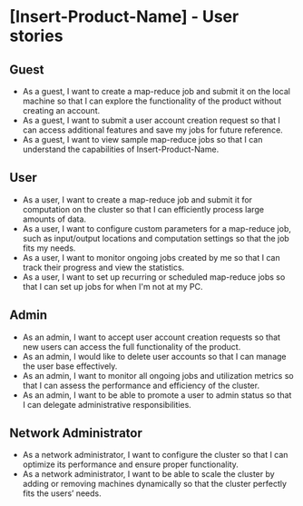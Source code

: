 # [Insert-Product-Name] - User stories

## Guest
- As a guest, I want to create a map-reduce job and submit it on the local machine so that I can explore the functionality of the product without creating an account.
- As a guest, I want to submit a user account creation request so that I can access additional features and save my jobs for future reference.
- As a guest, I want to view sample map-reduce jobs so that I can understand the capabilities of Insert-Product-Name.

## User
- As a user, I want to create a map-reduce job and submit it for computation on the cluster so that I can efficiently process large amounts of data.
- As a user, I want to configure custom parameters for a map-reduce job, such as input/output locations and computation settings so that the job fits my needs.
- As a user, I want to monitor ongoing jobs created by me so that I can track their progress and view the statistics.
- As a user, I want to set up recurring or scheduled map-reduce jobs so that I can set up jobs for when I'm not at my PC.
## Admin
- As an admin, I want to accept user account creation requests so that new users can access the full functionality of the product.
- As an admin, I would like to delete user accounts so that I can manage the user base effectively.
- As an admin, I want to monitor all ongoing jobs and utilization metrics so that I can assess the performance and efficiency of the cluster.
- As an admin, I want to be able to promote a user to admin status so that I can delegate administrative responsibilities.
## Network Administrator
- As a network administrator, I want to configure the cluster so that I can optimize its performance and ensure proper functionality.
- As a network administrator, I want to be able to scale the cluster by adding or removing machines dynamically so that the cluster perfectly fits the users’ needs.
